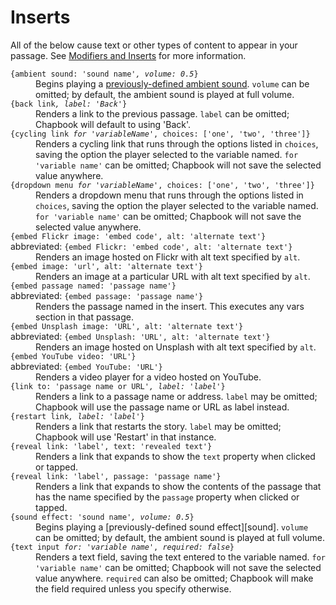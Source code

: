 # Inserts

All of the below cause text or other types of content to appear in your passage. See [Modifiers and Inserts][mods-inserts] for more information.

<dl>

<dt>
<code>{ambient sound: 'sound name'<i>, volume: 0.5</i>}</code>
</dt>

<dd>
Begins playing a <a href="../multimedia/audio.html">previously-defined ambient sound</a>. <code>volume</code> can be omitted; by default, the ambient sound is played at full volume.
</dd>

<dt>
<code>{back link<i>, label: 'Back'</i>}</code>
</dt>

<dd>
Renders a link to the previous passage. <code>label</code> can be omitted; Chapbook will default to using 'Back'.
</dd>

<dt>
<code>{cycling link<i> for 'variableName'</i>, choices: ['one', 'two', 'three']}</code>
</td>

<dd>
Renders a cycling link that runs through the options listed in <code>choices</code>, saving the option the player selected to the variable named. <code>for 'variable name'</code> can be omitted; Chapbook will not save the selected value anywhere.
</dd>

<dt>
<code>{dropdown menu<i> for 'variableName'</i>, choices: ['one', 'two', 'three']}</code>
</td>

<dd>
Renders a dropdown menu that runs through the options listed in <code>choices</code>, saving the option the player selected to the variable named. <code>for 'variable name'</code> can be omitted; Chapbook will not save the selected value anywhere.
</dd>

<dt>
<code>{embed Flickr image: 'embed code', alt: 'alternate text'}</code>
<br>
abbreviated: <code>{embed Flickr: 'embed code', alt: 'alternate text'}</code>
</dt>

<dd>
Renders an image hosted on Flickr with alt text specified by <code>alt</code>.
</dd>

<dt>
<code>{embed image: 'url', alt: 'alternate text'}</code>
</dt>

<dd>
Renders an image at a particular URL with alt text specified by <code>alt</code>.
</dd>

<dt>
<code>{embed passage named: 'passage name'}</code>
<br>
abbreviated: <code>{embed passage: 'passage name'}</code>
</dt>

<dd>
Renders the passage named in the insert. This executes any vars section in that passage.
</dd>

<dt>
<dt>
<code>{embed Unsplash image: 'URL', alt: 'alternate text'}</code>
<br>
abbreviated: <code>{embed Unsplash: 'URL', alt: 'alternate text'}</code>
</dt>

<dd>
Renders an image hosted on Unsplash with alt text specified by <code>alt</code>.
</dd>

<dt>
<code>{embed YouTube video: 'URL'}</code>
<br>
abbreviated: <code>{embed YouTube: 'URL'}</code>
</dt>

<dd>
Renders a video player for a video hosted on YouTube.
</dd>

<dt>
<code>{link to: 'passage name or URL'<i>, label: 'label'</i>}</code>
</dt>

<dd>
Renders a link to a passage name or address. <code>label</code> may be omitted; Chapbook will use the passage name or URL as label instead.
</dd>

<dt>
<code>{restart link<i>, label: 'label'</i>}</code>
</dt>

<dd>
Renders a link that restarts the story. <code>label</code> may be omitted; Chapbook will use 'Restart' in that instance.
</dd>

<dt>
<code>{reveal link: 'label', text: 'revealed text'}</code>
</dt>

<dd>
Renders a link that expands to show the <code>text</code> property when clicked or tapped.
</dd>

<dt>
<code>{reveal link: 'label', passage: 'passage name'}</code>
</dt>

<dd>
Renders a link that expands to show the contents of the passage that has the name specified by the <code>passage</code> property when clicked or tapped.
</dd>

<dt>
<code>{sound effect: 'sound name'<i>, volume: 0.5</i>}</code>
</dt>

<dd>
Begins playing a [previously-defined sound effect][sound]. <code>volume</code> can be omitted; by default, the ambient sound is played at full volume.
</dd>

<dt>
<code>{text input<i> for: 'variable name'</i>, <i>required: false</i>}</code>
</td>

<dd>
Renders a text field, saving the text entered to the variable named. <code>for 'variable name'</code> can be omitted; Chapbook will not save the selected value anywhere. <code>required</code> can also be omitted; Chapbook will make the field required unless you specify otherwise.
</dd>

</dl>

[sound]: ../multimedia/audio.md
[mods-inserts]: ../modifiers-and-inserts/